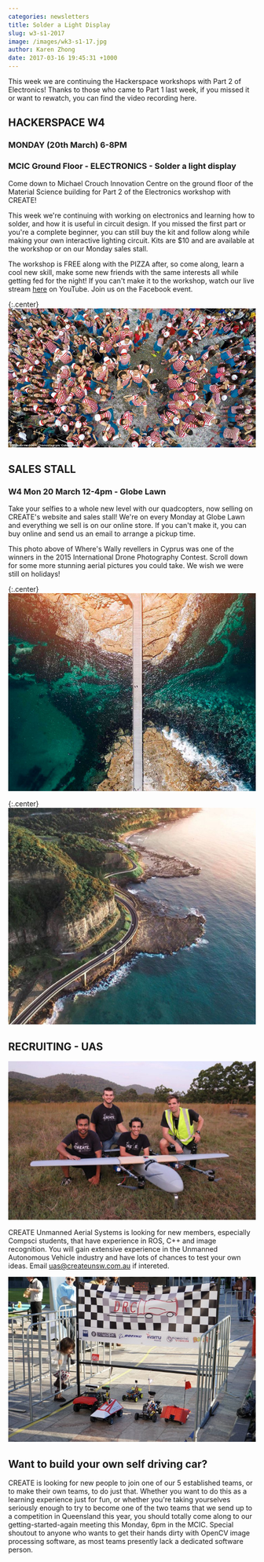 ```yaml
---
categories: newsletters
title: Solder a Light Display
slug: w3-s1-2017
image: /images/wk3-s1-17.jpg
author: Karen Zhong
date: 2017-03-16 19:45:31 +1000
---
```


This week we are continuing the Hackerspace workshops with Part 2 of Electronics! Thanks to those who came to Part 1 last week, if you missed it or want to rewatch, you can find the video recording here.

## HACKERSPACE W4
### MONDAY (20th March) 6-8PM
### MCIC Ground Floor - ELECTRONICS - Solder a light display

Come down to Michael Crouch Innovation Centre on the ground floor of the Material Science building for Part 2 of the Electronics workshop with CREATE!

This week we're continuing with working on electronics and learning how to solder, and how it is useful in circuit design. If you missed the first part or you're a complete beginner, you can still buy the kit and follow along while making your own interactive lighting circuit. Kits are $10 and are available at the workshop or on our Monday sales stall.

The workshop is FREE along with the PIZZA after, so come along, learn a cool new skill, make some new friends with the same interests all while getting fed for the night! If you can't make it to the workshop, watch our live stream [here](http://www.youtube.com/c/createunsw/live) on YouTube. Join us on the Facebook event.




{:.center}
![](/images/wk3-s1-17-3.jpg)

## SALES STALL
### W4 Mon 20 March 12-4pm - Globe Lawn

Take your selfies to a whole new level with our quadcopters, now selling on CREATE's website and sales stall! We're on every Monday at Globe Lawn and everything we sell is on our online store. If you can't make it, you can buy online and send us an email to arrange a pickup time.

This photo above of Where's Wally revellers in Cyprus was one of the winners in the 2015 International Drone Photography Contest. Scroll down for some more stunning aerial pictures you could take. We wish we were still on holidays!

{:.center}
![](/images/wk3-s1-17-1.jpg)

{:.center}
![](/images/wk3-s1-17-2.jpg)


## RECRUITING - UAS

![CREATE UAS](/images/uas.jpeg)

CREATE Unmanned Aerial Systems is looking for new members, especially Compsci students, that have experience in ROS, C++ and image recognition. You will gain extensive experience in the Unmanned Autonomous Vehicle industry and have lots of chances to test your own ideas. Email uas@createunsw.com.au if intereted.

![](/images/self-driving.jpg)

## Want to build your own self driving car?
CREATE is looking for new people to join one of our 5 established teams, or to make their own teams, to do just that. Whether you want to do this as a learning experience just for fun, or whether you're taking yourselves seriously enough to try to become one of the two teams that we send up to a competition in Queensland this year, you should totally come along to our getting-started-again meeting this Monday, 6pm in the MCIC. Special shoutout to anyone who wants to get their hands dirty with OpenCV image processing software, as most teams presently lack a dedicated software person.
